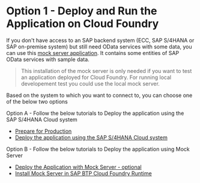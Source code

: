 # Option 1 - Deploy and Run the Application on Cloud Foundry

If you don't have access to an SAP backend system (ECC, SAP S/4HANA or SAP on-premise system) but still need OData services with some data, you can use this [mock server application](https://github.com/SAP-samples/cloud-extension-ecc-business-process/blob/mock/README.md). It contains some entities of SAP OData services with sample data.

> This installation of the mock server is only needed if you want to test an application deployed for Cloud Foundry. For running local developement test you could use the local mock server. 

Based on the system to which you want to connect to, you can choose one of the below two options

Option A - Follow the below tutorials to Deploy the application using the SAP S/4HANA Cloud system
   - [Prepare for Production](../../develop/prep-for-prod.md)
   - [Deploy the application using the SAP S/4HANA Cloud system ](./deploy-to-cf.md)

Option B - Follow the below tutorials to Deploy the application using Mock Server
   - [Deploy the Application with Mock Server - optional](./deploy-to-cf-mock.md)
   - [Install Mock Server in SAP BTP Cloud Foundry Runtime](./install-mock-server-cf.md)